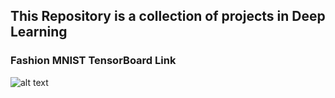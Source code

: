 ## This Repository is a collection of projects in Deep Learning

### Fashion MNIST TensorBoard Link
![alt text](https://tensorboard.dev/experiment/KZnoWAC0QB2JGQ9qKhym9Q/#scalars&run=20200502-065605%2Ftrain&runSelectionState=eyIyMDIwMDUwMi0wNjU2MDUvdHJhaW4iOmZhbHNlLCIyMDIwMDUwMi0wNzAwMzkvdHJhaW4iOmZhbHNlLCIyMDIwMDUwMi0wNzA0MzgvdHJhaW4iOmZhbHNlLCIyMDIwMDUwMi0wNzA2MDkvdHJhaW4iOnRydWUsIjIwMjAwNTAyLTA3MTExNy90cmFpbiI6ZmFsc2V9)
